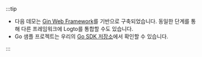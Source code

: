 :::tip

- 다음 데모는 [Gin Web Framework](https://gin-gonic.com)를 기반으로 구축되었습니다. 동일한 단계를 통해 다른 프레임워크에 Logto를 통합할 수도 있습니다.
- Go 샘플 프로젝트는 우리의 [Go SDK 저장소](https://github.com/logto-io/go/tree/master/gin-sample)에서 확인할 수 있습니다.

:::
